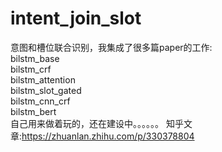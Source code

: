 # intent_join_slot
意图和槽位联合识别，我集成了很多篇paper的工作:  
bilstm_base  
bilstm_crf  
bilstm_attention  
bilstm_slot_gated  
bilstm_cnn_crf  
bilstm_bert  
自己用来做着玩的，还在建设中。。。。。。
知乎文章:https://zhuanlan.zhihu.com/p/330378804  

